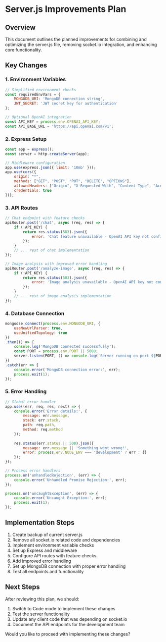 # Server.js Improvements Plan

## Overview
This document outlines the planned improvements for combining and optimizing the server.js file, removing socket.io integration, and enhancing core functionality.

## Key Changes

### 1. Environment Variables
```javascript
// Simplified environment checks
const requiredEnvVars = {
    MONGODB_URI: 'MongoDB connection string',
    JWT_SECRET: 'JWT secret key for authentication'
};

// Optional OpenAI integration
const API_KEY = process.env.OPENAI_API_KEY;
const API_BASE_URL = 'https://api.openai.com/v1';
```

### 2. Express Setup
```javascript
const app = express();
const server = http.createServer(app);

// Middleware configuration
app.use(express.json({ limit: '10mb' }));
app.use(cors({
    origin: "*",
    methods: ["GET", "POST", "PUT", "DELETE", "OPTIONS"],
    allowedHeaders: ["Origin", "X-Requested-With", "Content-Type", "Accept", "Authorization"],
    credentials: true
}));
```

### 3. API Routes
```javascript
// Chat endpoint with feature checks
apiRouter.post('/chat', async (req, res) => {
    if (!API_KEY) {
        return res.status(503).json({ 
            error: 'Chat feature unavailable - OpenAI API key not configured' 
        });
    }
    // ... rest of chat implementation
});

// Image analysis with improved error handling
apiRouter.post('/analyze-image', async (req, res) => {
    if (!API_KEY) {
        return res.status(503).json({ 
            error: 'Image analysis unavailable - OpenAI API key not configured' 
        });
    }
    // ... rest of image analysis implementation
});
```

### 4. Database Connection
```javascript
mongoose.connect(process.env.MONGODB_URI, {
    useNewUrlParser: true,
    useUnifiedTopology: true
})
.then(() => {
    console.log('MongoDB connected successfully');
    const PORT = process.env.PORT || 5000;
    server.listen(PORT, () => console.log(`Server running on port ${PORT}`));
})
.catch(err => {
    console.error('MongoDB connection error:', err);
    process.exit(1);
});
```

### 5. Error Handling
```javascript
// Global error handler
app.use((err, req, res, next) => {
    console.error('Error details:', {
        message: err.message,
        stack: err.stack,
        path: req.path,
        method: req.method
    });
    
    res.status(err.status || 500).json({
        message: err.message || 'Something went wrong!',
        error: process.env.NODE_ENV === 'development' ? err : {}
    });
});

// Process error handlers
process.on('unhandledRejection', (err) => {
    console.error('Unhandled Promise Rejection:', err);
});

process.on('uncaughtException', (err) => {
    console.error('Uncaught Exception:', err);
    process.exit(1);
});
```

## Implementation Steps

1. Create backup of current server.js
2. Remove all socket.io related code and dependencies
3. Implement environment variable checks
4. Set up Express and middleware
5. Configure API routes with feature checks
6. Add improved error handling
7. Set up MongoDB connection with proper error handling
8. Test all endpoints and functionality

## Next Steps

After reviewing this plan, we should:

1. Switch to Code mode to implement these changes
2. Test the server functionality
3. Update any client code that was depending on socket.io
4. Document the API endpoints for the development team

Would you like to proceed with implementing these changes?
